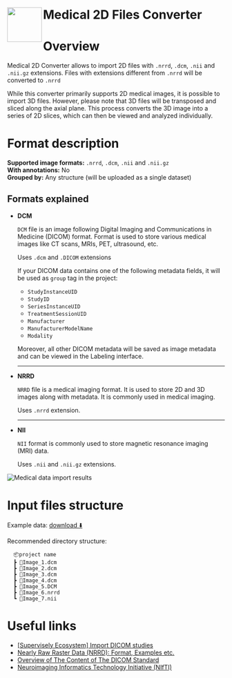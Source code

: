 <h1 align="left" style="border-bottom: 0"> <img align="left" src="https://github.com/supervisely-ecosystem/import-wizard-docs/releases/download/v0.0.1/medical2d_logo.png" width="80"> Medical 2D Files Converter </h1>

# Overview

Medical 2D Converter allows to import 2D files with `.nrrd`, `.dcm`, `.nii` and `.nii.gz` extensions. Files with extensions different from `.nrrd` will be converted to `.nrrd`

While this converter primarily supports 2D medical images, it is possible to import 3D files. However, please note that 3D files will be transposed and sliced along the axial plane. This process converts the 3D image into a series of 2D slices, which can then be viewed and analyzed individually.

# Format description

**Supported image formats:** `.nrrd`, `.dcm`, `.nii` and `.nii.gz`<br>
**With annotations:** No<br>
**Grouped by:** Any structure (will be uploaded as a single dataset)<br>

## Formats explained

- **DCM**

  `DCM` file is an image following Digital Imaging and Communications in Medicine (DICOM) format. Format is used to store various medical images like CT scans, MRIs, PET, ultrasound, etc.

  Uses `.dcm` and `.DICOM` extensions

  If your DICOM data contains one of the following metadata fields, it will be used as `group` tag in the project:

    - `StudyInstanceUID`
    - `StudyID`
    - `SeriesInstanceUID`
    - `TreatmentSessionUID`
    - `Manufacturer`
    - `ManufacturerModelName`
    - `Modality`

  Moreover, all other DICOM metadata will be saved as image metadata and can be viewed in the Labeling interface.

  ***

- **NRRD**

  `NRRD` file is a medical imaging format. It is used to store 2D and 3D images along with metadata. It is commonly used in medical imaging.

  Uses `.nrrd` extension.

  ***

- **NII**

  `NII` format is commonly used to store magnetic resonance imaging (MRI) data.

  Uses `.nii` and `.nii.gz` extensions.

![Medical data import results](https://github.com/supervisely-ecosystem/import-wizard-docs/assets/48913536/b56c3c90-05ef-4932-a5d2-7b3714a43d1d)

# Input files structure

Example data: [download ⬇️](https://github.com/supervisely-ecosystem/import-wizard-docs/files/14934438/sample_medical2d.zip)<br>

Recommended directory structure:

```text
  📦project name
  ┣ 📜Image_1.dcm
  ┣ 📜Image_2.dcm
  ┣ 📜Image_3.dcm
  ┣ 📜Image_4.dcm
  ┣ 📜Image_5.DCM
  ┣ 📜Image_6.nrrd
  ┗ 📜Image_7.nii
```

# Useful links

- <a href="https://ecosystem.supervisely.com/apps/import-dicom-studies" target="_blank">[Supervisely Ecosystem] Import DICOM studies</a>
- <a href="https://teem.sourceforge.net/nrrd/" target="_blank">Nearly Raw Raster Data (NRRD): Format, Examples etc.</a>
- <a href="https://dicom.nema.org/medical/dicom/current/output/html/part01.html#chapter_6" target="_blank">Overview of The Content of The DICOM Standard</a>
- <a href="https://nifti.nimh.nih.gov/" target="_blank">Neuroimaging Informatics Technology Initiative (NIfTI)</a>
